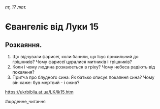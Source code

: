 
_пт, 17 лют._

# Євангеліє від Луки 15

## Розкаяння.
1. Що відчували фарисеї, коли бачили, що Ісус прихильний до грішників? Чому фарисеї цуралися митників і грішників?
2. Коли і чому людина розкаюється в гріху? Чому небеса радіють від покаяння?
3. Притча про блудного сина: Як батько описує покаяння сина? Чому він каже: був мертвий - і ожив?

https://ukrbiblia.at.ua/LK/lk15.htm

#щоденне_читання
